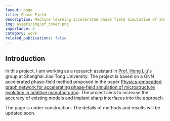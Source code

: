 ```yaml
---
layout: page
title: Phase Field
description: Machine learning accelerated phase field simulation of additive manufacturing
img: assets/img/pf_cover.png
importance: 2
category: work
related_publications: false
---
```


## Introduction

In this project, I am working as a research assistant in [Prof. Hong Liu](https://smse.sjtu.edu.cn/people/detail/39)'s group at Shanghai Jiao Tong University. The project is based on a GNN accelerated phase-field method proposed in the paper [Physics-embedded graph network for accelerating phase-field  simulation of microstructure evolution in additive  manufacturing](https://doi.org/10.1038/s41524-022-00890-9). The project aims to increase the accuracy of existing models and implant sharp interfaces into the approach.

The page is under construction. The details of methods and results will be updated soon.